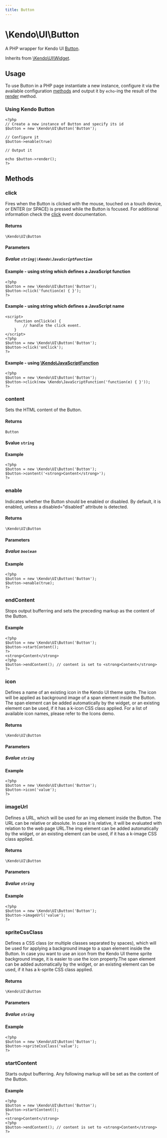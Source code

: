 ```yaml
---
title: Button
---
```


# \Kendo\UI\Button

A PHP wrapper for Kendo UI [Button](/kendo-ui/api/web/button).

Inherits from [\Kendo\UI\Widget](/kendo-ui/api/wrappers/php/Kendo/UI/Widget).

## Usage

To use Button in a PHP page instantiate a new instance, configure it via the available
configuration [methods](#methods) and output it by `echo`-ing the result of the [render](/kendo-ui/api/wrappers/php/Kendo/UI/Widget#render) method.

### Using Kendo Button

    <?php
    // Create a new instance of Button and specify its id
    $button = new \Kendo\UI\Button('Button');

    // Configure it
    $button->enable(true)

    // Output it

    echo $button->render();
    ?>


## Methods

### click
Fires when the Button is clicked with the mouse, touched on a touch device, or ENTER (or SPACE) is pressed while the Button is focused.
For additional information check the [click](/kendo-ui/api/web/button#events-click) event documentation.

#### Returns
`\Kendo\UI\Button`

#### Parameters

##### $value `string|\Kendo\JavaScriptFunction`

#### Example - using string which defines a JavaScript function

    <?php
    $button = new \Kendo\UI\Button('Button');
    $button->click('function(e) { }');
    ?>

#### Example - using string which defines a JavaScript name
    <script>
        function onClick(e) {
            // handle the click event.
        }
    </script>
    <?php
    $button = new \Kendo\UI\Button('Button');
    $button->click('onClick');
    ?>

#### Example - using [\Kendo\JavaScriptFunction](/kendo-ui/api/wrappers/php/kendo/javascriptfunction)

    <?php
    $button = new \Kendo\UI\Button('Button');
    $button->click(new \Kendo\JavaScriptFunction('function(e) { }'));
    ?>

### content

Sets the HTML content of the Button.

#### Returns

`Button`

#### $value `string`

#### Example

    <?php
    $button = new \Kendo\UI\Button('Button');
    $button->content('<strong>Content</strong>');
    ?>


### enable
Indicates whether the Button should be enabled or disabled. By default, it is enabled, unless a disabled="disabled" attribute is detected.

#### Returns
`\Kendo\UI\Button`

#### Parameters

##### $value `boolean`



#### Example 
    <?php
    $button = new \Kendo\UI\Button('Button');
    $button->enable(true);
    ?>

### endContent

Stops output bufferring and sets the preceding markup as the content of the Button.

#### Example

    <?php
    $button = new \Kendo\UI\Button('Button');
    $button->startContent();
    ?>
    <strong>Content</strong>
    <?php
    $button->endContent(); // content is set to <strong>Content</strong>
    ?>

### icon
Defines a name of an existing icon in the Kendo UI theme sprite. The icon will be applied as background image of a span element inside the Button.
The span element can be added automatically by the widget, or an existing element can be used, if it has a k-icon CSS class applied.
For a list of available icon names, please refer to the Icons demo.

#### Returns
`\Kendo\UI\Button`

#### Parameters

##### $value `string`



#### Example 
    <?php
    $button = new \Kendo\UI\Button('Button');
    $button->icon('value');
    ?>

### imageUrl
Defines a URL, which will be used for an img element inside the Button. The URL can be relative or absolute. In case it is relative, it will be evaluated with relation to the web page URL.The img element can be added automatically by the widget, or an existing element can be used, if it has a k-image CSS class applied.

#### Returns
`\Kendo\UI\Button`

#### Parameters

##### $value `string`



#### Example 
    <?php
    $button = new \Kendo\UI\Button('Button');
    $button->imageUrl('value');
    ?>

### spriteCssClass
Defines a CSS class (or multiple classes separated by spaces), which will be used for applying a background image to a span element inside the Button.
In case you want to use an icon from the Kendo UI theme sprite background image, it is easier to use the icon property.The span element can be added automatically by the widget, or an existing element can be used, if it has a k-sprite CSS class applied.

#### Returns
`\Kendo\UI\Button`

#### Parameters

##### $value `string`



#### Example 
    <?php
    $button = new \Kendo\UI\Button('Button');
    $button->spriteCssClass('value');
    ?>

### startContent

Starts output bufferring. Any following markup will be set as the content of the Button.

#### Example

    <?php
    $button = new \Kendo\UI\Button('Button');
    $button->startContent();
    ?>
    <strong>Content</strong>
    <?php
    $button->endContent(); // content is set to <strong>Content</strong>
    ?>


